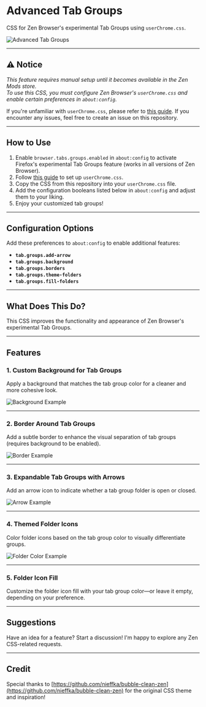# Advanced Tab Groups  

CSS for Zen Browser's experimental Tab Groups using `userChrome.css`.  

![Advanced Tab Groups](https://github.com/user-attachments/assets/9541500c-4c91-4bf0-97b2-f8a519a0144f)  

---

## ⚠️ Notice  

_This feature requires manual setup until it becomes available in the Zen Mods store._  
_To use this CSS, you must configure Zen Browser's `userChrome.css` and enable certain preferences in `about:config`._  

If you're unfamiliar with `userChrome.css`, please refer to [this guide](https://docs.zen-browser.app/guides/live-editing). If you encounter any issues, feel free to create an issue on this repository.  

---

## How to Use  

1. Enable `browser.tabs.groups.enabled` in `about:config` to activate Firefox's experimental Tab Groups feature (works in all versions of Zen Browser).  
2. Follow [this guide](https://docs.zen-browser.app/guides/live-editing) to set up `userChrome.css`.  
3. Copy the CSS from this repository into your `userChrome.css` file.  
4. Add the configuration booleans listed below in `about:config` and adjust them to your liking.  
5. Enjoy your customized tab groups!  

---

## Configuration Options  

Add these preferences to `about:config` to enable additional features:  

- **`tab.groups.add-arrow`**  
- **`tab.groups.background`**  
- **`tab.groups.borders`**  
- **`tab.groups.theme-folders`**  
- **`tab.groups.fill-folders`**  

---

## What Does This Do?  

This CSS improves the functionality and appearance of Zen Browser's experimental Tab Groups.  

---

## Features  

### 1. **Custom Background for Tab Groups**  
Apply a background that matches the tab group color for a cleaner and more cohesive look.  

![Background Example](https://github.com/user-attachments/assets/336f1da8-1c13-47ff-a0d1-c933abf3f6f6)  

---

### 2. **Border Around Tab Groups**  
Add a subtle border to enhance the visual separation of tab groups (requires background to be enabled).  

![Border Example](https://github.com/user-attachments/assets/197e942e-e3d3-431c-8479-2a0c5aeac4b7)  

---

### 3. **Expandable Tab Groups with Arrows**  
Add an arrow icon to indicate whether a tab group folder is open or closed.  

![Arrow Example](https://github.com/user-attachments/assets/2c5ca1f7-1920-45b0-9a26-ae3be13a6772)  

---

### 4. **Themed Folder Icons**  
Color folder icons based on the tab group color to visually differentiate groups.  

![Folder Color Example](https://github.com/user-attachments/assets/f4d3f8c7-f716-47b3-8812-01b2f3a5ca69)  

---

### 5. **Folder Icon Fill**  
Customize the folder icon fill with your tab group color—or leave it empty, depending on your preference.  

---

## Suggestions  

Have an idea for a feature? Start a discussion! I'm happy to explore any Zen CSS-related requests.  

---

## Credit  

Special thanks to [https://github.com/nieffka/bubble-clean-zen](https://github.com/nieffka/bubble-clean-zen) for the original CSS theme and inspiration!